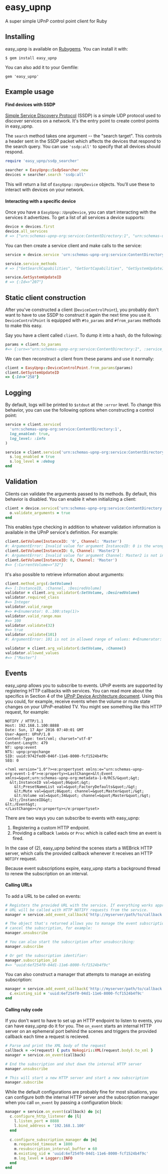 # easy_upnp
A super simple UPnP control point client for Ruby

## Installing

easy_upnp is available on [Rubygems](https://rubygems.org). You can install it with:

```
$ gem install easy_upnp
```

You can also add it to your Gemfile:

```
gem 'easy_upnp'
```

## Example usage

#### Find devices with SSDP

[Simple Service Discovery Protocol](http://upnp.org/specs/arch/UPnP-arch-DeviceArchitecture-v1.1.pdf) (SSDP) is a simple UDP protocol used to discover services on a network. It's the entry point to create control points in easy_upnp.

The `search` method takes one argument -- the "search target". This controls a header sent in the SSDP packet which affects the devices that respond to the search query. You can use `'ssdp:all'` to specify that all devices should respond.

```ruby
require 'easy_upnp/ssdp_searcher'

searcher = EasyUpnp::SsdpSearcher.new 
devices = searcher.search 'ssdp:all'
```

This will return a list of `EasyUpnp::UpnpDevice` objects. You'll use these to interact with devices on your network.

#### Interacting with a specific device

Once you have a `EasyUpnp::UpnpDevice`, you can start interacting with the services it advertizes. To get a list of all services a device supports:

```ruby
device = devices.first
device.all_services
# => ["urn:schemas-upnp-org:service:ContentDirectory:1", "urn:schemas-upnp-org:service:ConnectionManager:1", "urn:microsoft.com:service:X_MS_MediaReceiverRegistrar:1"]
```

You can then create a service client and make calls to the service:

```ruby
service = device.service 'urn:schemas-upnp-org:service:ContentDirectory:1'

service.service_methods
# => ["GetSearchCapabilities", "GetSortCapabilities", "GetSystemUpdateID", "Browse", "Search"]

service.GetSystemUpdateID
# => {:Id=>"207"}
```

## Static client construction

After you've constructed a client (`DeviceControlPoint`), you probably don't want to have to use SSDP to construct it again the next time you use it. `DeviceControlPoint` is equipped with `#to_params` and `#from_params` methods to make this easy.

Say you have a client called `client`. To dump it into a hash, do the following:

```ruby
params = client.to_params
#=> {:urn=>"urn:schemas-upnp-org:service:ContentDirectory:1", :service_endpoint=>"http://10.133.8.11:8200/ctl/ContentDir", :definition=>"<?xml version=\"1.0\"?>\r\n<scpd xmlns=\"urn:schemas-upnp-org:service-1-0\">( ... clipped ... )</scpd>", :options=>{}}
```

We can then reconstruct a client from these params and use it normally:

```ruby
client = EasyUpnp::DeviceControlPoint.from_params(params)
client.GetSystemUpdateID
=> {:Id=>"258"}
```

## Logging

By default, logs will be printed to `$stdout` at the `:error` level. To change this behavior, you can use the following options when constructing a control point:

```ruby
service = client.service(
  'urn:schemas-upnp-org:service:ContentDirectory:1', 
  log_enabled: true, 
  log_level: :info
)

service = client.service('urn:schemas-upnp-org:service:ContentDirectory:1') do |s|
  s.log_enabled = true
  s.log_level = :debug
end
```

## Validation

Clients can validate the arguments passed to its methods. By default, this behavior is disabled. You can enable it when initializing a client:

```ruby
client = device.service('urn:schemas-upnp-org:service:ContentDirectory:1') do |o|
  o.validate_arguments = true
end
```

This enables type checking in addition to whatever validation information is available in the UPnP service's definition. For example:

```ruby
client.GetVolume(InstanceID: '0', Channel: 'Master')
#: ArgumentError: Invalid value for argument InstanceID: 0 is the wrong type. Should be one of: [Integer]
client.GetVolume(InstanceID: 0, Channel: 'Master2')
#: ArgumentError: Invalid value for argument Channel: Master2 is not in list of allowed values: ["Master"]
client.GetVolume(InstanceID: 0, Channel: 'Master')
#=> {:CurrentVolume=>"32"}
```

It's also possible to retrieve information about arguments:

```ruby
client.method_args(:SetVolume)
#=> [:InstanceID, :Channel, :DesiredVolume]
validator = client.arg_validator(:SetVolume, :DesiredVolume)
validator.required_class
#=> Integer
validator.valid_range
#=> #<Enumerator: 0..100:step(1)>
validator.valid_range.max
#=> 100
validator.validate(32)
#=> true
validator.validate(101)
#: ArgumentError: 101 is not in allowed range of values: #<Enumerator: 0..100:step(1)>

validator = client.arg_validator(:SetVolume, :Channel)
validator.allowed_values
#=> ["Master"]
```

## Events

easy_upnp allows you to subscribe to events. UPnP events are supported by registering HTTP callbacks with services. You can read more about the specifics in Section 4 of the [UPnP Device Architecture document](http://upnp.org/specs/arch/UPnP-arch-DeviceArchitecture-v1.1.pdf). Using this you could, for example, receive events when the volume or mute state changes on your UPnP-enabled TV. You might see something like this HTTP request, for example:

```
NOTIFY / HTTP/1.1
Host: 192.168.1.100:8888
Date: Sun, 17 Apr 2016 07:40:01 GMT
User-Agent: UPnP/1.0
Content-Type: text/xml; charset="utf-8"
Content-Length: 479
NT: upnp:event
NTS: upnp:propchange
SID: uuid:9742fed0-046f-11e6-8000-fcf1524b4f9c
SEQ: 0

<?xml version="1.0"?><e:propertyset xmlns:e="urn:schemas-upnp-org:event-1-0"><e:property><LastChange>&lt;Event xmlns=&quot;urn:schemas-upnp-org:metadata-1-0/RCS/&quot;&gt;
  &lt;InstanceID val=&quot;0&quot;&gt;
    &lt;PresetNameList val=&quot;FactoryDefaults&quot;/&gt;
    &lt;Mute val=&quot;0&quot; channel=&quot;Master&quot;/&gt;
    &lt;Volume val=&quot;34&quot; channel=&quot;Master&quot;/&gt;
  &lt;/InstanceID&gt;
&lt;/Event&gt;
</LastChange></e:property></e:propertyset>
```

There are two ways you can subscribe to events with easy_upnp:

1. Registering a custom HTTP endpoint.
2. Providing a callback `lambda` or `Proc` which is called each time an event is fired.

In the case of (2), easy_upnp behind the scenes starts a WEBrick HTTP server, which calls the provided callback whenever it receives an HTTP `NOTIFY` request. 

Because event subscriptions expire, easy_upnp starts a background thread to renew the subscription on an interval.

#### Calling URLs

To add a URL to be called on events:

```ruby
# Registers the provided URL with the service. If everything works appropriately, this
# URL will be called with HTTP NOTIFY requests from the service.
manager = service.add_event_callback('http://myserver/path/to/callback')

# The object that's returned allows you to manage the event subscription. To 
# cancel the subscription, for example:
manager.unsubscribe

# You can also start the subscription after unsubscribing:
manager.subscribe

# Or get the subscription identifier:
manager.subscription_id
#=> "uuid:6ef254f0-04d1-11e6-8000-fcf1524b4f9c"
```

You can also construct a manager that attempts to manage an existing subscription:

```ruby
manager = service.add_event_callback('http://myserver/path/to/callback') do |c|
  c.existing_sid = 'uuid:6ef254f0-04d1-11e6-8000-fcf1524b4f9c'
end
```

#### Calling ruby code

If you don't want to have to set up an HTTP endpoint to listen to events, you can have easy_upnp do it for you. The `on_event` starts an internal HTTP server on an ephemeral port behind the scenes and triggers the provided callback each time a request is recieved. 

```ruby
# Parse and print the XML body of the request
callback = ->(request) { puts Nokogiri::XML(request.body).to_xml }
manager = service.on_event(callback)

# End the subscription and shut down the internal HTTP server
manager.unsubscribe

# This will start a new HTTP server and start a new subscription
manager.subscribe
```

While the default configurations are probably fine for most situations, you can configure both the internal HTTP server and the subscription manager when you call `on_event` by passing a configuration block:

```ruby
manager = service.on_event(callback) do |c|
  c.configure_http_listener do |l|
    l.listen_port = 8888
    l.bind_address = '192.168.1.100'
  end
  
  c.configure_subscription_manager do |m|
    m.requested_timeout = 1800
    m.resubscription_interval_buffer = 60
    m.existing_sid = 'uuid:6ef254f0-04d1-11e6-8000-fcf1524b4f9c'
    m.log_level = Logger::INFO
  end
end
```
